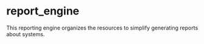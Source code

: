 # report_engine
This reporting engine organizes the resources to simplify generating reports about systems.
